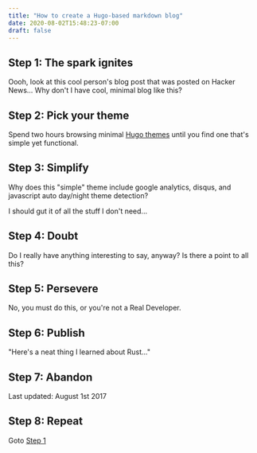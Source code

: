```yaml
---
title: "How to create a Hugo-based markdown blog"
date: 2020-08-02T15:48:23-07:00
draft: false
---
```


## Step 1: The spark ignites

Oooh, look at this cool person's blog post that was posted on Hacker News... Why don't I have cool, minimal blog like this?

## Step 2: Pick your theme

Spend two hours browsing minimal [Hugo themes](https://themes.gohugo.io/) until you find one that's simple yet functional.

## Step 3: Simplify

Why does this "simple" theme include google analytics, disqus, and javascript auto day/night theme detection?

I should gut it of all the stuff I don't need...

## Step 4: Doubt

Do I really have anything interesting to say, anyway? Is there a point to all this?

## Step 5: Persevere

No, you must do this, or you're not a Real Developer.

## Step 6: Publish

"Here's a neat thing I learned about Rust..."

## Step 7: Abandon

Last updated: August 1st 2017

## Step 8: Repeat

Goto [Step 1](#Step-1-The-spark-ignites)